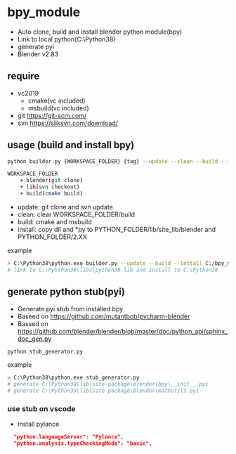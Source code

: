 # bpy_module

* Auto clone, build and install blender python module(bpy)
* Link to local python(C:\Python38)
* generate pyi
* Blender v2.83

## require

* vc2019
  * cmake(vc included)
  * msbuild(vc included)
* git https://git-scm.com/
* svn https://sliksvn.com/download/

## usage (build and install bpy)

```sh
python builder.py {WORKSPACE_FOLDER} {tag} --update --clean --build --install --stubs

WORKSPACE_FOLDER
    + blender(git clone)
    + lib(svn checkout)
    + build(cmake build)
```

* update: git clone and svn update
* clean: clear WORKSPACE_FOLDER/build
* build: cmake and msbuild
* install: copy dll and *py to PYTHON_FOLDER/lib/site_lib/blender and PYTHON_FOLDER/2.XX

example

```sh
> C:\Python38\python.exe builder.py --update --build --install C:/bpy_module v2.83
# link to C:\Pyhthon38\libs\python38.lib and install to C:\Python38
```

## generate python stub(pyi)

* Generate pyi stub from installed bpy
* Baseed on https://github.com/mutantbob/pycharm-blender
* Bassed on https://github.com/blender/blender/blob/master/doc/python_api/sphinx_doc_gen.py

```sh
python stub_generator.py
```

example

```sh
> C:\Python38\python.exe stub_generator.py
# generate C:\Python38\lib\site-package\blender\bpy\__init__.pyi
# generate C:\Python38\lib\site-package\blender\mathutils.pyi
```

### use stub on vscode

* install pylance

```json
  "python.languageServer": "Pylance",
  "python.analysis.typeCheckingMode": "basic",
```
